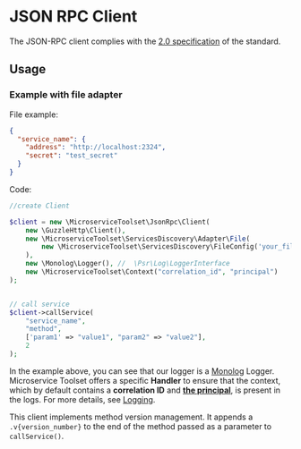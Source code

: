 # JSON RPC Client

The JSON-RPC client complies with the [2.0 specification](https://www.jsonrpc.org/specification) of the standard.

## Usage

### Example with file adapter

File example:
```json
{
  "service_name": {
    "address": "http://localhost:2324",
    "secret": "test_secret"
  }
}
```
Code:
```php
//create Client

$client = new \MicroserviceToolset\JsonRpc\Client(
    new \GuzzleHttp\Client(),
    new \MicroserviceToolset\ServicesDiscovery\Adapter\File(
        new \MicroserviceToolset\ServicesDiscovery\FileConfig('your_filepath')
    ),
    new \Monolog\Logger(), //  \Psr\Log\LoggerInterface
    new \MicroserviceToolset\Context("correlation_id", "principal")
);


// call service
$client->callService(
    "service_name", 
    "method", 
    ['param1' => "value1", "param2" => "value2"],
    2
);
```

In the example above, you can see that our logger is a [Monolog](https://github.com/Seldaek/monolog) Logger. Microservice Toolset offers a specific **Handler** to ensure that the context, which by default contains a **correlation ID** and **[the principal](https://en.wikipedia.org/wiki/Principal_(computer_security))**, is present in the logs. For more details, see [Logging](logging.md).

This client implements method version management. It appends a `.v{version_number}` to the end of the method passed as a parameter to `callService()`.

